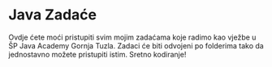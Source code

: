 # Java Zadaće

Ovdje ćete moći pristupiti svim mojim zadaćama koje radimo kao vježbe u ŠP Java Academy Gornja Tuzla.
Zadaci će biti odvojeni po folderima tako da jednostavno možete pristupiti istim.
Sretno kodiranje!
